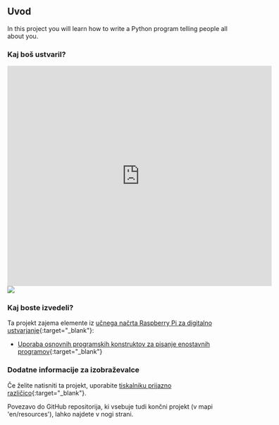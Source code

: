## Uvod

In this project you will learn how to write a Python program telling people all about you.

### Kaj boš ustvaril?

<div class="trinket">
  <iframe src="https://trinket.io/embed/python/a1f663ae0d?outputOnly=true&start=result" width="600" height="500" frameborder="0" marginwidth="0" marginheight="0" allowfullscreen>
  </iframe>
  <img src="images/me-final.png">
</div>

### Kaj boste izvedeli?

Ta projekt zajema elemente iz [učnega načrta Raspberry Pi za digitalno ustvarjanje](http://rpf.io/curriculum){:target="_blank"}:

+ [Uporaba osnovnih programskih konstruktov za pisanje enostavnih programov](https://www.raspberrypi.org/curriculum/programming/creator){:target="_blank"}

### Dodatne informacije za izobraževalce

Če želite natisniti ta projekt, uporabite [tiskalniku prijazno različico](https://projects.raspberrypi.org/en/projects/about-me/print){:target="_blank"}.

Povezavo do GitHub repositorija, ki vsebuje tudi končni projekt (v mapi 'en/resources'), lahko najdete v nogi strani.
